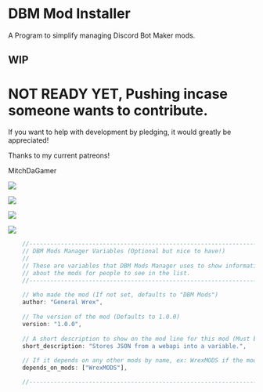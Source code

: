 # DBM Mod Installer
A Program to simplify managing Discord Bot Maker mods.

## WIP

# NOT READY YET, Pushing incase someone wants to contribute.


If you want to help with development by pledging, it would greatly be appreciated!

Thanks to my current patreons!

MitchDaGamer

![](https://www.patreon.com/generalwrex)

![](https://i.gyazo.com/2925f2a19d4eed31968480fc652316c9.png)

![](https://i.gyazo.com/024317eb119a9d442b71ae85d5ed885c.gif)

![](https://i.gyazo.com/bd8797ecd5d7941858878c15ffdbb78b.gif)


```javascript
    //---------------------------------------------------------------------
    // DBM Mods Manager Variables (Optional but nice to have!)
    //
    // These are variables that DBM Mods Manager uses to show information
    // about the mods for people to see in the list.
    //---------------------------------------------------------------------
    
    // Who made the mod (If not set, defaults to "DBM Mods")
    author: "General Wrex",
    
    // The version of the mod (Defaults to 1.0.0)
    version: "1.0.0",
            
    // A short description to show on the mod line for this mod (Must be on a single line)        
    short_description: "Stores JSON from a webapi into a variable.",
    
    // If it depends on any other mods by name, ex: WrexMODS if the mod uses something from WrexMods    
    depends_on_mods: ["WrexMODS"],

    //---------------------------------------------------------------------
```
